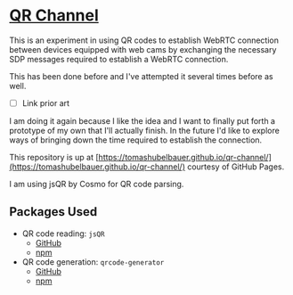 # [QR Channel](https://tomashubelbauer.github.io/qr-channel/)

This is an experiment in using QR codes to establish WebRTC connection between devices equipped with web cams by exchanging the necessary
SDP messages required to establish a WebRTC connection.

This has been done before and I've attempted it several times before as well.

- [ ] Link prior art

I am doing it again because I like the idea and I want to finally put forth a prototype of my own that I'll actually finish.
In the future I'd like to explore ways of bringing down the time required to establish the connection.

This repository is up at [https://tomashubelbauer.github.io/qr-channel/](https://tomashubelbauer.github.io/qr-channel/) courtesy of GitHub Pages.

I am using jsQR by Cosmo for QR code parsing.

## Packages Used

- QR code reading: `jsQR`
  - [GitHub](https://github.com/cozmo/jsQR)
  - [npm](https://www.npmjs.com/package/jsqr)
- QR code generation: `qrcode-generator`
  - [GitHub](https://github.com/kazuhikoarase/qrcode-generator)
  - [npm](https://www.npmjs.com/package/qrcode-generator)
